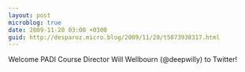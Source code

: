 ```yaml
---
layout: post
microblog: true
date: 2009-11-20 03:00 +0300
guid: http://desparoz.micro.blog/2009/11/20/t5873938317.html
---
```

Welcome PADI Course Director Will Wellbourn (@deepwilly) to Twitter!
